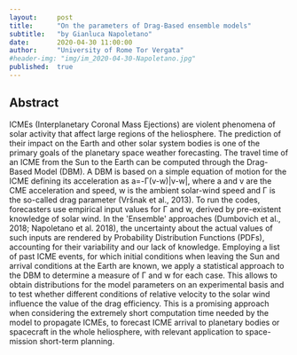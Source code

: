 ```yaml
---
layout:     post
title:      "On the parameters of Drag-Based ensemble models"
subtitle:   "by Gianluca Napoletano"
date:       2020-04-30 11:00:00
author:     "University of Rome Tor Vergata"
#header-img: "img/im_2020-04-30-Napoletano.jpg"
published:  true
---
```


## Abstract
ICMEs (Interplanetary Coronal Mass Ejections) are violent phenomena of solar activity that affect large regions of the heliosphere. The prediction of their impact on the Earth and other solar system bodies is one of the primary goals of the planetary space weather forecasting. The travel time of an ICME from the Sun to the Earth can be computed through the Drag-Based Model (DBM). A DBM is based on a simple equation of motion for the ICME defining its acceleration as a=-Γ(v-w)|v-w|, where a and v are the CME acceleration and speed, w is the ambient solar-wind speed and Γ is the so-called drag parameter (Vršnak et al., 2013). To run the codes, forecasters use empirical input values for Γ and w, derived by pre-existent knowledge of solar wind. In the 'Ensemble' approaches (Dumbovich et al., 2018; Napoletano et al. 2018), the uncertainty about the actual values of such inputs are rendered by Probability Distribution Functions (PDFs), accounting for their variability and our lack of knowledge. Employing a list of past ICME events, for which initial conditions when leaving the Sun and arrival conditions at the Earth are known, we apply a statistical approach to the DBM to determine a measure of Γ and w for each case. This allows to obtain distributions for the model parameters on an experimental basis and to test whether different conditions of relative velocity to the solar wind influence the value of the drag efficiency. This is a promising approach when considering the extremely short computation time needed by the model to propagate ICMEs, to forecast ICME arrival to planetary bodies or spacecraft in the whole heliosphere, with relevant application to space-mission short-term planning.
